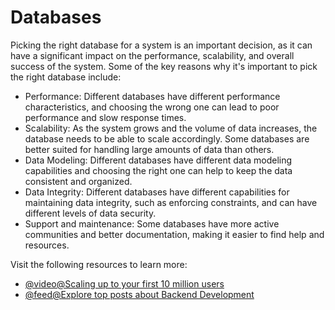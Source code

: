 # Databases

Picking the right database for a system is an important decision, as it can have a significant impact on the performance, scalability, and overall success of the system. Some of the key reasons why it's important to pick the right database include:

*   Performance: Different databases have different performance characteristics, and choosing the wrong one can lead to poor performance and slow response times.
*   Scalability: As the system grows and the volume of data increases, the database needs to be able to scale accordingly. Some databases are better suited for handling large amounts of data than others.
*   Data Modeling: Different databases have different data modeling capabilities and choosing the right one can help to keep the data consistent and organized.
*   Data Integrity: Different databases have different capabilities for maintaining data integrity, such as enforcing constraints, and can have different levels of data security.
*   Support and maintenance: Some databases have more active communities and better documentation, making it easier to find help and resources.

Visit the following resources to learn more:

- [@video@Scaling up to your first 10 million users](https://www.youtube.com/watch?v=kKjm4ehYiMs)
- [@feed@Explore top posts about Backend Development](https://app.daily.dev/tags/backend?ref=roadmapsh)